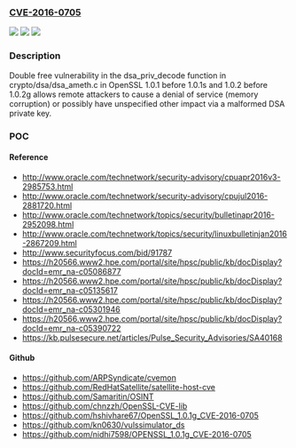 ### [CVE-2016-0705](https://cve.mitre.org/cgi-bin/cvename.cgi?name=CVE-2016-0705)
![](https://img.shields.io/static/v1?label=Product&message=n%2Fa&color=blue)
![](https://img.shields.io/static/v1?label=Version&message=n%2Fa&color=blue)
![](https://img.shields.io/static/v1?label=Vulnerability&message=n%2Fa&color=brighgreen)

### Description

Double free vulnerability in the dsa_priv_decode function in crypto/dsa/dsa_ameth.c in OpenSSL 1.0.1 before 1.0.1s and 1.0.2 before 1.0.2g allows remote attackers to cause a denial of service (memory corruption) or possibly have unspecified other impact via a malformed DSA private key.

### POC

#### Reference
- http://www.oracle.com/technetwork/security-advisory/cpuapr2016v3-2985753.html
- http://www.oracle.com/technetwork/security-advisory/cpujul2016-2881720.html
- http://www.oracle.com/technetwork/topics/security/bulletinapr2016-2952098.html
- http://www.oracle.com/technetwork/topics/security/linuxbulletinjan2016-2867209.html
- http://www.securityfocus.com/bid/91787
- https://h20566.www2.hpe.com/portal/site/hpsc/public/kb/docDisplay?docId=emr_na-c05086877
- https://h20566.www2.hpe.com/portal/site/hpsc/public/kb/docDisplay?docId=emr_na-c05135617
- https://h20566.www2.hpe.com/portal/site/hpsc/public/kb/docDisplay?docId=emr_na-c05301946
- https://h20566.www2.hpe.com/portal/site/hpsc/public/kb/docDisplay?docId=emr_na-c05390722
- https://kb.pulsesecure.net/articles/Pulse_Security_Advisories/SA40168

#### Github
- https://github.com/ARPSyndicate/cvemon
- https://github.com/RedHatSatellite/satellite-host-cve
- https://github.com/Samaritin/OSINT
- https://github.com/chnzzh/OpenSSL-CVE-lib
- https://github.com/hshivhare67/OpenSSL_1.0.1g_CVE-2016-0705
- https://github.com/kn0630/vulssimulator_ds
- https://github.com/nidhi7598/OPENSSL_1.0.1g_CVE-2016-0705

